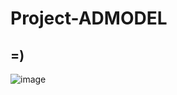 # Project-ADMODEL
## =)
![image](https://user-images.githubusercontent.com/111620583/216795105-007f366b-dd2a-408b-a77b-0ac1242b8105.png)
